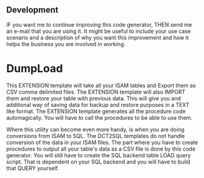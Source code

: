 ## Development
IF you want me to continue improving this code generator, THEN send me an e-mail that you are using it.
 It might be useful to include your use case scenario and a description of why you want this improvement and how it helps the business you are involved in working.
 
# DumpLoad
This EXTENSION template will take all your ISAM tables and Export them as CSV comma delimited files.
 The EXTENSION template will also IMPORT them and restore your table with previous data. This will give you
 and additional way of saving data for backup and restore purposes in a TEXT like format.
 The EXTENSION template generates all the procedure code automagically.
 You will have to call the procedures to be able to use them.

Where this utility can become even more handy, is when you are doing conversions from ISAM to SQL.
 The DCT2SQL templates do not handle conversion of the data in your ISAM files.
 The part where you have to create procedures to output all your table's data as a CSV file is done by this code generator.
 You will still have to create the SQL backend table LOAD query script. That is dependent on your SQL
 backend and you will have to build that QUERY yourself.
